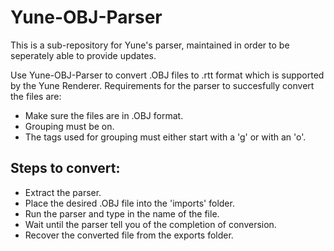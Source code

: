 # Yune-OBJ-Parser

This is a sub-repository for Yune's parser, maintained in order to be seperately able to provide updates.

Use Yune-OBJ-Parser to convert .OBJ files to .rtt format which is supported by the Yune Renderer. Requirements for the parser to succesfully convert the files are:

* Make sure the files are in .OBJ format.
* Grouping must be on.
* The tags used for grouping must either start with a 'g' or with an 'o'.

## Steps to convert:

* Extract the parser.
* Place the desired .OBJ file into the 'imports' folder.
* Run the parser and type in the name of the file.
* Wait until the parser tell you of the completion of conversion.
* Recover the converted file from the exports folder.

